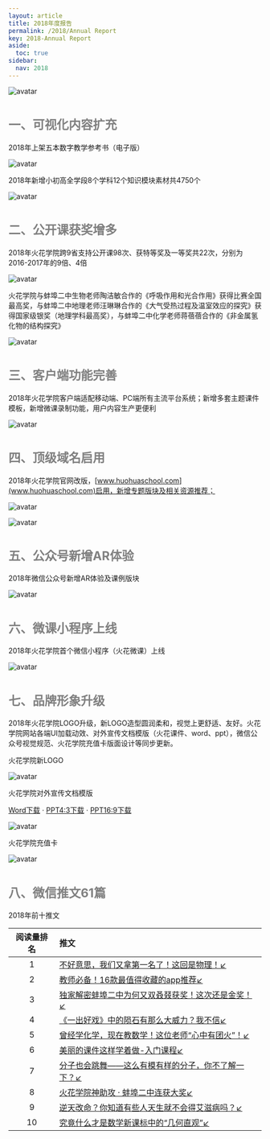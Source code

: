 ```yaml
---
layout: article
title: 2018年度报告
permalink: /2018/Annual Report
key: 2018-Annual Report
aside:
  toc: true
sidebar:
  nav: 2018
---
```


<bro/><bro/>

<bro/><bro/><bro/><bro/>

![avatar](images/2018total2.png)

<bro/><bro/>

# <font size="5" color="gray">一、可视化内容扩充</font>

2018年上架五本数字教学参考书（电子版）

![avatar](images/2018book.png)

2018年新增小初高全学段8个学科12个知识模块素材共4750个

![avatar](images/2018content0.png)

# <font size="5" color="gray">二、公开课获奖增多</font>

2018年火花学院跨9省支持公开课98次、获特等奖及一等奖共22次，分别为2016-2017年的9倍、4倍

![avatar](images/2018prize.png)

火花学院与蚌埠二中生物老师陶洁敏合作的《呼吸作用和光合作用》获得比赛全国最高奖，与蚌埠二中地理老师汪琳琳合作的《大气受热过程及温室效应的探究》获得国家级银奖（地理学科最高奖），与蚌埠二中化学老师蒋蓓蓓合作的《非金属氢化物的结构探究》

![avatar](images/2018jbb.png)

# <font size="5" color="gray">三、客户端功能完善</font>

2018年火花学院客户端适配移动端、PC端所有主流平台系统；新增多套主题课件模板，新增微课录制功能，用户内容生产更便利

![avatar](images/2018templates.png)

# <font size="5" color="gray">四、顶级域名启用</font>

2018年火花学院官网改版，[www.huohuaschool.com](www.huohuaschool.com)启用，新增专题版块及相关资源推荐；

![avatar](images/2018website.png)

![avatar](images/2018topic1.png)

# <font size="5" color="gray">五、公众号新增AR体验</font>

2018年微信公众号新增AR体验及课例版块

![avatar](images/2018WeChat1.png)

# <font size="5" color="gray">六、微课小程序上线</font>

2018年火花学院首个微信小程序（火花微课）上线

![avatar](images/2018xcx.png)

# <font size="5" color="gray">七、品牌形象升级</font>

2018年火花学院LOGO升级，新LOGO造型圆润柔和，视觉上更舒适、友好。火花学院网站各端UI加载动效、对外宣传文档模版（火花课件、word、ppt），微信公众号视觉规范、火花学院充值卡版面设计等同步更新。

火花学院新LOGO

![avatar](images/2018logo.png)

火花学院对外宣传文档模版

[Word下载](images/火花学院word模板.docx) · [PPT4:3下载](images/火花学院ppt模版--4_3.pptx) · [PPT16:9下载](images/火花学院ppt模版-16_9.pptx)

![avatar](images/2018templates2.png)

火花学院充值卡

![avatar](images/2018card.png)

# <font size="5" color="gray">八、微信推文61篇</font>

2018年前十推文

| 阅读量排名 |  推文  | 
|:------:|:---------------|
| 1	|[不好意思，我们又拿第一名了！这回是物理！↙](https://mp.weixin.qq.com/s/mxKigvQGgJf-5zuH2nBmlQ)|
| 2	|[教师必备！16款最值得收藏的app推荐↙](https://mp.weixin.qq.com/s/Zr81jnhnh83AdPo5LRu5-w)|
| 3	|[独家解密蚌埠二中为何又双叒叕获奖！这次还是金奖！↙](https://mp.weixin.qq.com/s/vqiH-5LKzHn0OgwBDJrHew)|
| 4	|[《一出好戏》中的陨石有那么大威力？我不信↙](https://mp.weixin.qq.com/s/F6cGh0FWm0zCWXk6FopgZg)|
| 5	|[曾经学化学，现在教数学！这位老师“心中有团火”！↙](https://mp.weixin.qq.com/s/LGHfvWgEQPk4p9UHrl43Xg)|
| 6	|[美丽的课件这样学着做-入门课程↙](https://mp.weixin.qq.com/s/8UsBBq5DFOR57b2zWIrNdg)|
| 7	|[分子也会跳舞——这么有模有样的分子，你不了解一下？↙](https://mp.weixin.qq.com/s/0xxd0XgX219qZJiYTaYKpQ)|
| 8	|[火花学院神助攻 · 蚌埠二中连获大奖↙](https://mp.weixin.qq.com/s/Nw1T97jW-XLuyS-FVM1lHg)|
| 9	|[逆天改命？你知道有些人天生就不会得艾滋病吗？↙](https://mp.weixin.qq.com/s/yYu0BgRLNSdGJLRXFbET0w)|
|10|[究竟什么才是数学新课标中的“几何直观”↙](https://mp.weixin.qq.com/s/nMlRidsVMpHA390n00Chzw)|

